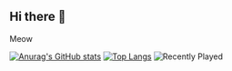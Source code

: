 ## Hi there 👋
Meow
<!--
**cxk228922/cxk228922** is a ✨ _special_ ✨ repository because its `README.md` (this file) appears on your GitHub profile.

Here are some ideas to get you started:

- 🔭 I’m currently working on ...
- 🌱 I’m currently learning ...
- 👯 I’m looking to collaborate on ...
- 🤔 I’m looking for help with ...
- 💬 Ask me about ...
- 📫 How to reach me: ...
- 😄 Pronouns: ...
- ⚡ Fun fact: ...
-->


[![Anurag's GitHub stats](https://github-readme-stats.vercel.app/api?username=cxk228922)](https://github.com/anuraghazra/github-readme-stats)
[![Top Langs](https://github-readme-stats.vercel.app/api/top-langs/?username=cxk228922&layout=compact)](https://github.com/anuraghazra/github-readme-stats)
![Recently Played](https://lastfm-recently-played.vercel.app/api?user=cxk228922)
